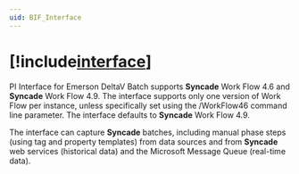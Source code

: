 ```yaml
---
uid: BIF_Interface
---
```


# [!include[interface](../includes/interface-name.md)]

<!-- Customized for DeltaV -->

PI Interface for Emerson DeltaV Batch supports **Syncade** Work Flow 4.6 and **Syncade** Work Flow 4.9. The interface supports only one version of Work Flow per instance, unless specifically set using the /WorkFlow46 command line parameter. The interface defaults to **Syncade** Work Flow 4.9.

The interface can capture **Syncade** batches, including manual phase steps (using tag and property templates) from data sources and from **Syncade** web services (historical data) and the Microsoft Message Queue (real-time data).
